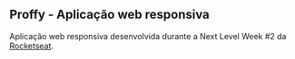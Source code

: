## Proffy - Aplicação web responsiva
Aplicação web responsiva desenvolvida durante a Next Level Week #2 da [Rocketseat](https://github.com/Rocketseat).


